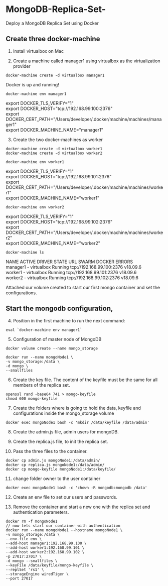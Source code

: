 # MongoDB-Replica-Set-
Deploy a MongoDB Replica Set using Docker

##  Create three docker-machine

1. Install virtualbox on Mac

2. Create a machine called manager1 using virtualbox as the virtualization provider

````
docker-machine create -d virtualbox manager1
````

Docker is up and running!  

````
docker-machine env manager1
````
export DOCKER_TLS_VERIFY="1"  
export DOCKER_HOST="tcp://192.168.99.100:2376"  
export DOCKER_CERT_PATH="/Users/developer/.docker/machine/machines/manager1"  
export DOCKER_MACHINE_NAME="manager1"  

3. Create the two docker-machines as worker

````
docker-machine create -d virtualbox worker1
docker-machine create -d virtualbox worker2
````
````
docker-machine env worker1
````
export DOCKER_TLS_VERIFY="1"  
export DOCKER_HOST="tcp://192.168.99.101:2376"  
export DOCKER_CERT_PATH="/Users/developer/.docker/machine/machines/worker1"  
export DOCKER_MACHINE_NAME="worker1"  
````
docker-machine env worker2
````
export DOCKER_TLS_VERIFY="1"   
export DOCKER_HOST="tcp://192.168.99.102:2376"  
export DOCKER_CERT_PATH="/Users/developer/.docker/machine/machines/worker2"  
export DOCKER_MACHINE_NAME="worker2"  

````
docker-machine ls
````

NAME       ACTIVE   DRIVER       STATE     URL                         SWARM   DOCKER     ERRORS  
manager1   -        virtualbox   Running   tcp://192.168.99.100:2376           v18.09.6   
worker1    -        virtualbox   Running   tcp://192.168.99.101:2376           v18.09.6   
worker2    -        virtualbox   Running   tcp://192.168.99.102:2376           v18.09.6  

Attached our volume created to start our first mongo container and set the configurations.  

## Start the mongodb configuration, 

4. Position in the first machine to run the next command:

````
eval `docker-machine env manager1`
````

5. Configuration of master node of MongoDB

````
docker volume create --name mongo_storage
````

````
docker run --name mongoNode1 \
-v mongo_storage:/data \
-d mongo \
--smallfiles
````
6. Create the key file.
The content of the keyfile must be the same for all members of the replica set.

````
openssl rand -base64 741 > mongo-keyfile
chmod 600 mongo-keyfile
````

7. Create the folders where is going to hold the data, keyfile and configurations inside the mongo_storage volume
````
docker exec mongoNode1 bash -c 'mkdir /data/keyfile /data/admin'
````

8. Create the admin.js file, admin users for mongoDB.

9. Create the replica.js file, to init the replica set.

10. Pass the three files to the container.
````
docker cp admin.js mongoNode1:/data/admin/
docker cp replica.js mongoNode1:/data/admin/
docker cp mongo-keyfile mongoNode1:/data/keyfile/
````

11. change folder owner to the user container
````
docker exec mongoNode1 bash -c 'chown -R mongodb:mongodb /data'
````

12. Create an env file to set our users and passwords.

13. Remove the container and start a new one with the replica set and authentication parameters.
````
docker rm -f mongoNode1
// now lets start our container with authentication 
docker run --name mongoNode1 --hostname mongoNode1 \
-v mongo_storage:/data \
--env-file env \
--add-host manager1:192.168.99.100 \
--add-host worker1:192.168.99.101 \
--add-host worker2:192.168.99.102 \
-p 27017:27017 \
-d mongo --smallfiles \
--keyFile /data/keyfile/mongo-keyfile \
--replSet 'rs1' \
--storageEngine wiredTiger \
--port 27017
````

